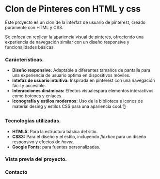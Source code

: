 # Clon de Pinteres con HTML y css
Este proyecto es un clon de la interfaz de usuario de pinterest, creado puramente con HTML y CSS.

Se enfoca en replicar la apariencia visual de pinteres, ofreciendo una experiencia de navegación similar con un diseño responsive y funcionalidades básicas.

### Carácterísticas.

* **Diseño responsive:** Adaptable a diferentes tamaños de pantalla para una experiencia de usuario optima en dispositivos móviles.
* **Intefaz de usuario intuitiva:** Inspirada en pinterest con una navegación fácil y accesible.
* **Interacciones dinámicas:** Efectos visualespara elementos interactivos como botones y enlaces.
* **Iconografía y estilos modernos:** Uso de la biblioteca e iconos  de material desing y estilos CSS para una apariencia cool.👌
 
 ### Tecnologías utilizadas.
 + **HTML5:** Para la estructura básica del sitio.
 + **CSS3:** Para el diseño y el estilo, incluyendo _flexbox_ para un diseño responsivo y efectos de _hover_.
 + **Google Fonts:** para fuentes personalizadas.

### Vista previa del proyecto.

### Contacto
